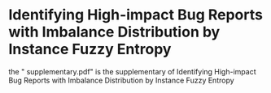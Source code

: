 # Identifying High-impact Bug Reports with Imbalance Distribution by Instance Fuzzy Entropy


the " supplementary.pdf" is the supplementary of Identifying High-impact Bug Reports with
Imbalance Distribution by Instance Fuzzy Entropy
